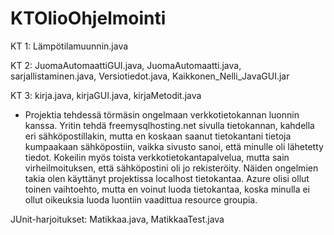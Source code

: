 # KTOlioOhjelmointi

KT 1: Lämpötilamuunnin.java

KT 2: JuomaAutomaattiGUI.java, JuomaAutomaatti.java, sarjallistaminen.java, Versiotiedot.java, Kaikkonen_Nelli_JavaGUI.jar

KT 3: kirja.java, kirjaGUI.java, kirjaMetodit.java
- Projektia tehdessä törmäsin ongelmaan verkkotietokannan luonnin kanssa. Yritin tehdä freemysqlhosting.net sivulla tietokannan, kahdella eri sähköpostillakin, mutta en koskaan saanut tietokantani tietoja kumpaakaan sähköpostiin, vaikka sivusto sanoi, että minulle oli lähetetty tiedot. Kokeilin myös toista verkkotietokantapalvelua, mutta sain virheilmoituksen, että sähköpostini oli jo rekisteröity. Näiden ongelmien takia olen käyttänyt projektissa localhost tietokantaa. Azure olisi ollut toinen vaihtoehto, mutta en voinut luoda tietokantaa, koska minulla ei ollut oikeuksia luoda luontiin vaadittua resource groupia.

JUnit-harjoitukset: Matikkaa.java, MatikkaaTest.java
